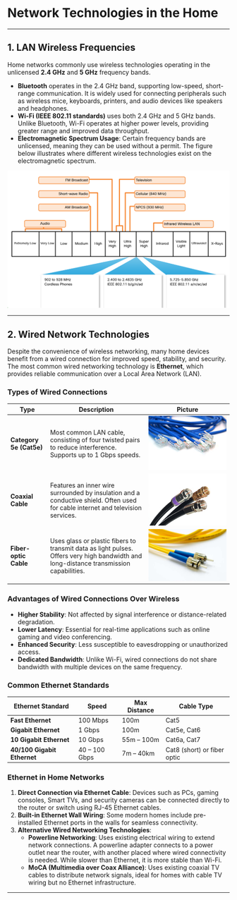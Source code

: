 # **Network Technologies in the Home**

---

## **1. LAN Wireless Frequencies**

Home networks commonly use wireless technologies operating in the unlicensed **2.4 GHz** and **5 GHz** frequency bands.

- **Bluetooth** operates in the 2.4 GHz band, supporting low-speed, short-range communication. It is widely used for connecting peripherals such as wireless mice, keyboards, printers, and audio devices like speakers and headphones.
- **Wi-Fi (IEEE 802.11 standards)** uses both 2.4 GHz and 5 GHz bands. Unlike Bluetooth, Wi-Fi operates at higher power levels, providing greater range and improved data throughput.
- **Electromagnetic Spectrum Usage**: Certain frequency bands are unlicensed, meaning they can be used without a permit. The figure below illustrates where different wireless technologies exist on the electromagnetic spectrum.

![Wireless Spectrum](./src/image2.png)

---

## **2. Wired Network Technologies**

Despite the convenience of wireless networking, many home devices benefit from a wired connection for improved speed, stability, and security. The most common wired networking technology is **Ethernet**, which provides reliable communication over a Local Area Network (LAN).

### **Types of Wired Connections**

| **Type**                | **Description**                                                                                                                        | **Picture**                      |
| ----------------------- | -------------------------------------------------------------------------------------------------------------------------------------- | -------------------------------- |
| **Category 5e (Cat5e)** | Most common LAN cable, consisting of four twisted pairs to reduce interference. Supports up to 1 Gbps speeds.                          | ![Cat5e Cable](./src/image3.png) |
| **Coaxial Cable**       | Features an inner wire surrounded by insulation and a conductive shield. Often used for cable internet and television services.        | ![Coax Cable](./src/image4.png)  |
| **Fiber-optic Cable**   | Uses glass or plastic fibers to transmit data as light pulses. Offers very high bandwidth and long-distance transmission capabilities. | ![Fiber Cable](./src/image5.png) |

### **Advantages of Wired Connections Over Wireless**

- **Higher Stability**: Not affected by signal interference or distance-related degradation.
- **Lower Latency**: Essential for real-time applications such as online gaming and video conferencing.
- **Enhanced Security**: Less susceptible to eavesdropping or unauthorized access.
- **Dedicated Bandwidth**: Unlike Wi-Fi, wired connections do not share bandwidth with multiple devices on the same frequency.

### **Common Ethernet Standards**

| **Ethernet Standard**       | **Speed**     | **Max Distance** | **Cable Type**              |
| --------------------------- | ------------- | ---------------- | --------------------------- |
| **Fast Ethernet**           | 100 Mbps      | 100m             | Cat5                        |
| **Gigabit Ethernet**        | 1 Gbps        | 100m             | Cat5e, Cat6                 |
| **10 Gigabit Ethernet**     | 10 Gbps       | 55m – 100m       | Cat6a, Cat7                 |
| **40/100 Gigabit Ethernet** | 40 – 100 Gbps | 7m – 40km        | Cat8 (short) or fiber optic |

### **Ethernet in Home Networks**

1. **Direct Connection via Ethernet Cable**: Devices such as PCs, gaming consoles, Smart TVs, and security cameras can be connected directly to the router or switch using RJ-45 Ethernet cables.
2. **Built-in Ethernet Wall Wiring**: Some modern homes include pre-installed Ethernet ports in the walls for seamless connectivity.
3. **Alternative Wired Networking Technologies**:
   - **Powerline Networking**: Uses existing electrical wiring to extend network connections. A powerline adapter connects to a power outlet near the router, with another placed where wired connectivity is needed. While slower than Ethernet, it is more stable than Wi-Fi.
   - **MoCA (Multimedia over Coax Alliance)**: Uses existing coaxial TV cables to distribute network signals, ideal for homes with cable TV wiring but no Ethernet infrastructure.

---
